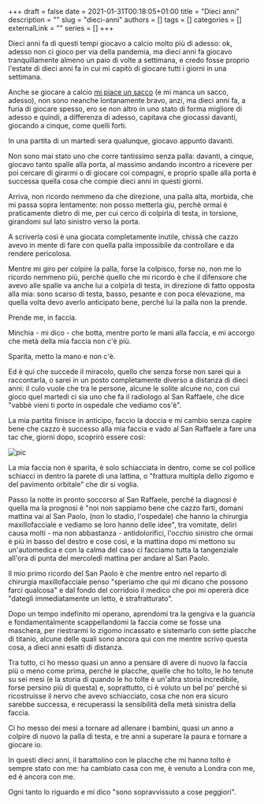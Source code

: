 +++ 
draft = false
date = 2021-01-31T00:18:05+01:00
title = "Dieci anni"
description = ""
slug = "dieci-anni"
authors = []
tags = []
categories = []
externalLink = ""
series = []
+++

Dieci anni fa di questi tempi giocavo a calcio molto più di adesso: ok, adesso non ci gioco per via della pandemia, ma dieci anni fa giocavo tranquillamente almeno un paio di volte a settimana, e credo fosse proprio l'estate di dieci anni fa in cui mi capitò di giocare tutti i giorni in una settimana.

Anche se giocare a calcio [mi piace un sacco](/2019/12/le-mie-partite/) (e mi manca un sacco, adesso), non sono neanche lontanamente bravo, anzi, ma dieci anni fa, a furia di giocare spesso, ero se non altro in uno stato di forma migliore di adesso e quindi, a differenza di adesso, capitava che giocassi davanti, giocando a cinque, come quelli forti.

In una partita di un martedì sera qualunque, giocavo appunto davanti.

Non sono mai stato uno che corre tantissimo senza palla: davanti, a cinque, giocavo tanto spalle alla porta, al massimo andando incontro a ricevere per poi cercare di girarmi o di giocare coi compagni, e proprio spalle alla porta è successa quella cosa che compie dieci anni in questi giorni.

Arriva, non ricordo nemmeno da che direzione, una palla alta, morbida, che mi passa sopra lentamente: non posso metterla giu, perchè ormai è praticamente dietro di me, per cui cerco di colpirla di testa, in torsione, girandomi sul lato sinistro verso la porta.

A scriverla così è una giocata completamente inutile, chissà che cazzo avevo in mente di fare con quella palla impossibile da controllare e da rendere pericolosa.

Mentre mi giro per colpire la palla, forse la colpisco, forse no, non me lo ricordo nemmeno più, perchè quello che mi ricordo è che il difensore che avevo alle spalle va anche lui a colpirla di testa, in direzione di fatto opposta alla mia: sono scarso di testa, basso, pesante e con poca elevazione, ma quella volta devo averlo anticipato bene, perché lui la palla non la prende.

Prende me, in faccia.

Minchia - mi dico - che botta, mentre porto le mani alla faccia, e mi accorgo che metà della mia faccia non c'è più.

Sparita, metto la mano e non c'è.

Ed è qui che succede il miracolo, quello che senza forse non sarei qui a raccontarla, o sarei in un posto completamente diverso a distanza di dieci anni: il culo vuole che tra le persone, alcune le solite alcune no, con cui gioco quel martedì ci sia uno che fa il radiologo al San Raffaele, che dice "vabbè vieni ti porto in ospedale che vediamo cos'è".

La mia partita finisce in anticipo, faccio la doccia e mi cambio senza capire bene che cazzo è successo alla mia faccia e vado al San Raffaele a fare una tac che, giorni dopo, scoprirò essere così:

![pic](/images/cranio.jpg#center)

La mia faccia non è sparita, è solo schiacciata in dentro, come se col pollice schiacci in dentro la parete di una lattina, o "frattura multipla dello zigomo e del pavimento orbitale" che dir si voglia.

Passo la notte in pronto soccorso al San Raffaele, perché la diagnosi è quella ma la prognosi è "noi non sappiamo bene che cazzo farti, domani mattina vai al San Paolo, (non lo stadio, l'ospedale) che hanno la chirurgia maxillofacciale e vediamo se loro hanno delle idee", tra vomitate, deliri causa molti - ma non abbastanza - antidolorifici, l'occhio sinistro che ormai è più in basso del destro e cose così, e la mattina dopo mi mettono su un'automedica e con la calma del caso ci facciamo tutta la tangenziale all'ora di punta del mercoledì mattina per andare al San Paolo.

Il mio primo ricordo del San Paolo è che mentre entro nel reparto di chirurgia maxillofacciale penso "speriamo che qui mi dicano che possono farci qualcosa" e dal fondo del corridoio il medico che poi mi opererà dice "dategli immediatamente un letto, è strafratturato".

Dopo un tempo indefinito mi operano, aprendomi tra la gengiva e la guancia e fondamentalmente scappellandomi la faccia come se fosse una maschera, per riestrarmi lo zigomo incassato e sistemarlo con sette placche di titanio, alcune delle quali sono ancora qui con me mentre scrivo questa cosa, a dieci anni esatti di distanza.

Tra tutto, ci ho messo quasi un anno a pensare di avere di nuovo la faccia più o meno come prima, perché le placche, quelle che ho tolto, le ho tenute su sei mesi (e la storia di quando le ho tolte è un'altra storia incredibile, forse persino più di questa) e, soprattutto, ci è voluto un bel po' perché si ricostruisse il nervo che avevo schiacciato, cosa che non era sicuro sarebbe successa, e recuperassi la sensibilità della metà sinistra della faccia.

Ci ho messo dei mesi a tornare ad allenare i bambini, quasi un anno a colpire di nuovo la palla di testa, e tre anni a superare la paura e tornare a giocare io.

In questi dieci anni, il barattolino con le placche che mi hanno tolto è sempre stato con me: ha cambiato casa con me, è venuto a Londra con me, ed è ancora con me.

Ogni tanto lo riguardo e mi dico "sono sopravvissuto a cose peggiori".
